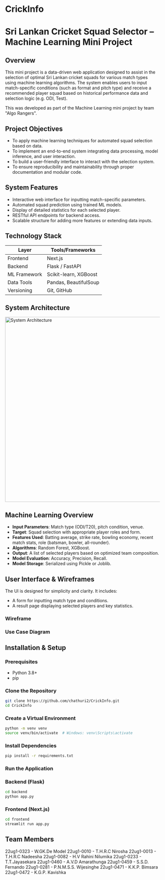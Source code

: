 # CrickInfo

# Sri Lankan Cricket Squad Selector – Machine Learning Mini Project

## Overview

This mini project is a data-driven web application designed to assist in the selection of optimal Sri Lankan cricket squads for various match types using machine learning algorithms. The system enables users to input match-specific conditions (such as format and pitch type) and receive a recommended player squad based on historical performance data and selection logic (e.g. ODI, Test).

This was developed as part of the Machine Learning mini project by team "Algo Rangers".



## Project Objectives

- To apply machine learning techniques for automated squad selection based on data.
- To implement an end-to-end system integrating data processing, model inference, and user interaction.
- To build a user-friendly interface to interact with the selection system.
- To ensure reproducibility and maintainability through proper documentation and modular code.



## System Features

- Interactive web interface for inputting match-specific parameters.
- Automated squad prediction using trained ML models.
- Display of detailed statistics for each selected player.
- RESTful API endpoints for backend access.
- Scalable structure for adding more features or extending data inputs.



## Technology Stack

| Layer        | Tools/Frameworks            |
|--------------|-----------------------------|
| Frontend     | Next.js        |
| Backend      | Flask / FastAPI             |
| ML Framework | Scikit-learn, XGBoost       |
| Data Tools   | Pandas, BeautifulSoup       |
| Versioning   | Git, GitHub                 |



## System Architecture


<img src="https://github.com/user-attachments/assets/fbcb2422-4a23-443a-ab81-3a834d5a40a4" alt="System Architecture" width="600"/>






## Machine Learning Overview

- **Input Parameters**: Match type (ODI/T20), pitch condition, venue.
- **Target**: Squad selection with appropriate player roles and form.
- **Features Used**: Batting average, strike rate, bowling economy, recent match stats, role (batsman, bowler, all-rounder).
- **Algorithms**: Random Forest, XGBoost.
- **Output**: A list of selected players based on optimized team composition.
- **Model Evaluation**: Accuracy, Precision, Recall.
- **Model Storage**: Serialized using Pickle or Joblib.



## User Interface & Wireframes

The UI is designed for simplicity and clarity. It includes:

- A form for inputting match type and conditions.
- A result page displaying selected players and key statistics.

### Wireframe




### Use Case Diagram





## Installation & Setup

### Prerequisites

- Python 3.8+
- pip

### Clone the Repository
```bash
git clone https://github.com/chathuri2/CrickInfo.git
cd CrickInfo
```

### Create a Virtual Environment
```bash
python -m venv venv
source venv/bin/activate  # Windows: venv\Scripts\activate
```

### Install Dependencies
```bash
pip install -r requirements.txt
```

### Run the Application 

### Backend (Flask)
```bash
cd backend
python app.py
```
### Frontend (Next.js)
```bash
cd frontend
streamlit run app.py
```


## Team Members
22ug1-0323 - W.GK.De Model
22ug1-0010 - T.H.R.C Nirosha
22ug1-0013 - T.H.R.C Nadeesha
22ug1-0082 - H.V Rahini Nilumika
22ug1-0233 - T.T.Jayasekara
22ug1-0460 - A.V.D Amarathunga
22ug1-0459 - S.S.D. Fernando
22ug1-0281 - P.N.M.S.S. Wijesinghe
22ug1-0471 - K.K.P. Bimsara
22ug1-0472 - K.G.P. Kavishka


